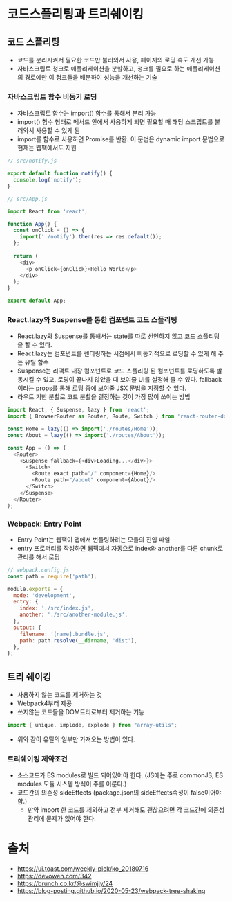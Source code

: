 # 코드스플리팅과 트리쉐이킹

## 코드 스플리팅
- 코드를 분리시켜서 필요한 코드만 불러와서 사용, 페이지의 로딩 속도 개선 가능
- 자바스크립트 청크로 애플리케이션을 분할하고, 청크를 필요로 하는 애플리케이션의 경로에만 이 청크들을 배분하여 성능을 개선하는 기술

### 자바스크립트 함수 비동기 로딩
- 자바스크립트 함수는 import() 함수를 통해서 분리 가능
- import() 함수 형태로 메서드 안에서 사용하게 되면 필요할 때 해당 스크립트를 불러와서 사용할 수 있게 됨
- import를 함수로 사용하면 Promise를 반환. 이 문법은 dynamic import 문법으로 현재는 웹팩에서도 지원

```js
// src/notify.js

export default function notify() {
  console.log('notify');
}

// src/App.js

import React from 'react';

function App() {
  const onClick = () => {
    import('./notify').then(res => res.default());
  };
  
  return (
    <div>
      <p onClick={onClick}>Hello World</p>
    </div>
  );
}

export default App;
```

### React.lazy와 Suspense를 통한 컴포넌트 코드 스플리팅
- React.lazy와 Suspense를 통해서는 state를 따로 선언하지 않고 코드 스플리팅을 할 수 있다.
-  React.lazy는 컴포넌트를 렌더링하는 시점에서 비동기적으로 로딩할 수 있게 해 주는 유틸 함수
- Suspense는 리액트 내장 컴포넌트로 코드 스플리팅 된 컴포넌트를 로딩하도록 발동시킬 수 있고, 로딩이 끝나지 않았을 때 보여줄 UI를 설정해 줄 수 있다. fallback 이라는 props를 통해 로딩 중에 보여줄 JSX 문법을 지정할 수 있다.
- 라우트 기반 분할로 코드 분할을 결정하는 것이 가장 많이 쓰이는 방법


```js
import React, { Suspense, lazy } from 'react';
import { BrowserRouter as Router, Route, Switch } from 'react-router-dom';

const Home = lazy(() => import('./routes/Home'));
const About = lazy(() => import('./routes/About'));

const App = () => (
  <Router>
    <Suspense fallback={<div>Loading...</div>}>
      <Switch>
        <Route exact path="/" component={Home}/>
        <Route path="/about" component={About}/>
      </Switch>
    </Suspense>
  </Router>
);
```

### Webpack: Entry Point
- Entry Point는 웹팩이 앱에서 번들링하려는 모듈의 진입 파일
-  entry 프로퍼티를 작성하면 웹팩에서 자동으로 index와 another를 다른 chunk로 관리를 해서 로딩

```js
// webpack.config.js
const path = require('path');

module.exports = {
  mode: 'development',
  entry: {
    index: './src/index.js',
    another: './src/another-module.js',
  },
  output: {
    filename: '[name].bundle.js',
    path: path.resolve(__dirname, 'dist'),
  },
};
```

## 트리 쉐이킹
- 사용하지 않는 코드를 제거하는 것
- Webpack4부터 제공
- 쓰지않는 코드들을 DOM트리로부터 제거하는 기능

```js
import { unique, implode, explode } from "array-utils";
```
- 위와 같이 유틸의 일부만 가져오는 방법이 있다.

### 트리쉐이킹 제약조건
- 소스코드가 ES modules로 빌드 되어있어야 한다. (JS에는 주로 commonJS, ES modules 모듈 시스템 방식이 주를 이룬다.)
- 코드간의 의존성 sideEffects (package.json의 sideEffects속성이 false이어야 함.)
    - 만약 import 한 코드를 제외하고 전부 제거해도 괜찮으려면 각 코드간에 의존성 관리에 문제가 없어야 한다.



# 출처
- https://ui.toast.com/weekly-pick/ko_20180716
- https://devowen.com/342
- https://brunch.co.kr/@swimjiy/24
- https://blog-posting.github.io/2020-05-23/webpack-tree-shaking
